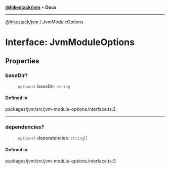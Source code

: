 [**@hikestack/jvm**](/official/reference/jvm/index.md) • **Docs**

***

[@hikestack/jvm](/official/reference/jvm/globals.md) / JvmModuleOptions

# Interface: JvmModuleOptions

## Properties

### baseDir?

> `optional` **baseDir**: `string`

#### Defined in

packages/jvm/src/jvm-module-options.interface.ts:2

***

### dependencies?

> `optional` **dependencies**: `string`[]

#### Defined in

packages/jvm/src/jvm-module-options.interface.ts:3
